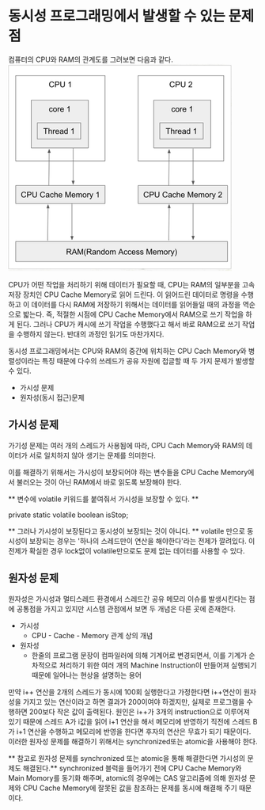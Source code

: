 # 동시성 프로그래밍에서 발생할 수 있는 문제점
컴퓨터의 CPU와 RAM의 관계도를 그려보면 다음과 같다.
![동시성](./img/JAVA.PNG)

CPU가 어떤 작업을 처리하기 위해 데이터가 필요할 때, CPU는 RAM의 일부분을 고속 저장 장치인 CPU Cache Memory로 읽어 드린다. 이 읽어드린 데이터로 명령을 수행하고 이 데이터를 다시 RAM에 저장하기 위해서는 데이터를 읽어들일 때의 과정을 역순으로 밟는다. 즉, 적절한 시점에 CPU Cache Memory에서 RAM으로 쓰기 작업을 하게 된다. 그러나 CPU가 캐시에 쓰기 작업을 수행했다고 해서 바로 RAM으로 쓰기 작업을 수행하지 않는다. 반대의 과정인 읽기도 마찬가지다.

동시성 프로그래밍에서는 CPU와 RAM의 중간에 위치하는 CPU Cach Memory와 병렬성이라는 특징 때문에 다수의 쓰레드가 공유 자원에 접글할 때 두 가지 문제가 발생할 수 있다.

- 가시성 문제
- 원자성(동시 접근)문제

## 가시성 문제
가기성 문제는 여러 개의 스레드가 사용됨에 따라, CPU Cach Memory와 RAM의 데이터가 서로 일치하지 않아 생기는 문제를 의미한다.

이를 해결하기 위해서는 가시성이 보장되어야 하는 변수들을 CPU Cache Memory에서 불러오는 것이 아닌 RAM에서 바로 읽도록 보장해야 한다.

** 변수에 volatile 키워드를 붙여줘서 가시성을 보장할 수 있다. **

private static volatile boolean isStop;

** 그러나 가시성이 보장된다고 동시성이 보장되는 것이 아니다. **
volatile 만으로 동시성이 보장되는 경우는 '하나의 스레드만이 연산을 해야한다'라는 전제가 깔려있다.
이 전제가 확실한 경우 lock없이 volatile만으로도 문제 없는 데이터를 사용할 수 있다.

## 원자성 문제
원자성은 가시성과 멀티스레드 환경에서 스레드간 공유 메모리 이슈를 발생시킨다는 점에 공통점을 가지고 있지만 시스템 관점에서 보면 두 개념은 다른 곳에 존재한다.

- 가시성
    - CPU - Cache - Memory 관계 상의 개념
- 원자성
    - 한줄의 프로그램 문장이 컴파일러에 의해 기계어로 변경되면서, 이를 기계가 순차적으로 처리하기 위한 여러 개의 Machine Instruction이 만들어져 실행되기 때문에 일어나는 현상을 설명하는 용어

만약 i++ 연산을 2개의 스레드가 동시에 100회 실행한다고 가정한다면 i++연산이 원자성을 가지고 있는 연산이라고 하면 결과가 200이여야 하겠지만, 실제로 프로그램을 수행하면 200보다 작은 값이 출력된다. 원인은 i++가 3개의 instruction으로 이루어져 있기 때문에 스레드 A가 i값을 읽어 i+1 연산을 해서 메모리에 반영하기 직전에 스레드 B가 i+1 연산을 수행하고 메모리에 반영을 한다면 후자의 연산은 무효가 되기 때문이다. 이러한 원자성 문제를 해결하기 위해서는 synchronized또는 atomic을 사용해야 한다.

** 참고로 원자성 문제를 synchronized 또는 atomic을 통해 해결한다면 가시성의 문제도 해결된다.** synchronized 블럭을 들어가기 전에 CPU Cache Memory와 Main Momory를 동기화 해주며, atomic의 경우에는 CAS 알고리즘에 의해 원자성 문제와 CPU Cache Memory에 잘못된 값을 참조하는 문제를 동시에 해결해 주기 때문이다.
